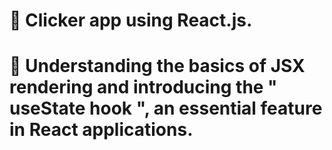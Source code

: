 # 📖 Clicker app using React.js.
# 👀 Understanding the basics of JSX rendering and introducing the " useState hook ", an essential feature in React applications.


